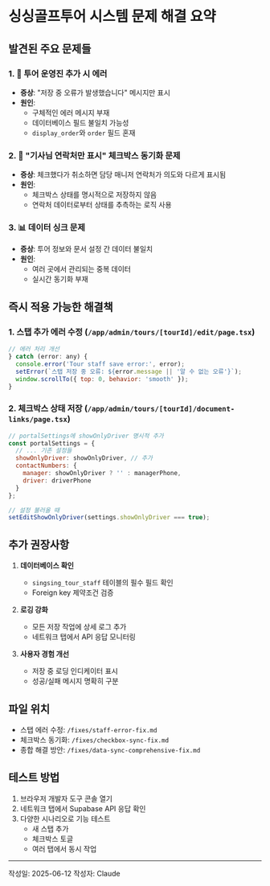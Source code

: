 # 싱싱골프투어 시스템 문제 해결 요약

## 발견된 주요 문제들

### 1. 🚨 투어 운영진 추가 시 에러
- **증상**: "저장 중 오류가 발생했습니다" 메시지만 표시
- **원인**: 
  - 구체적인 에러 메시지 부재
  - 데이터베이스 필드 불일치 가능성
  - `display_order`와 `order` 필드 혼재

### 2. 🔄 "기사님 연락처만 표시" 체크박스 동기화 문제  
- **증상**: 체크했다가 취소하면 담당 매니저 연락처가 의도와 다르게 표시됨
- **원인**:
  - 체크박스 상태를 명시적으로 저장하지 않음
  - 연락처 데이터로부터 상태를 추측하는 로직 사용

### 3. 📊 데이터 싱크 문제
- **증상**: 투어 정보와 문서 설정 간 데이터 불일치
- **원인**:
  - 여러 곳에서 관리되는 중복 데이터
  - 실시간 동기화 부재

## 즉시 적용 가능한 해결책

### 1. 스탭 추가 에러 수정 (`/app/admin/tours/[tourId]/edit/page.tsx`)

```javascript
// 에러 처리 개선
} catch (error: any) {
  console.error('Tour staff save error:', error);
  setError(`스탭 저장 중 오류: ${error.message || '알 수 없는 오류'}`);
  window.scrollTo({ top: 0, behavior: 'smooth' });
}
```

### 2. 체크박스 상태 저장 (`/app/admin/tours/[tourId]/document-links/page.tsx`)

```javascript
// portalSettings에 showOnlyDriver 명시적 추가
const portalSettings = {
  // ... 기존 설정들
  showOnlyDriver: showOnlyDriver, // 추가
  contactNumbers: {
    manager: showOnlyDriver ? '' : managerPhone,
    driver: driverPhone
  }
};

// 설정 불러올 때
setEditShowOnlyDriver(settings.showOnlyDriver === true);
```

## 추가 권장사항

1. **데이터베이스 확인**
   - `singsing_tour_staff` 테이블의 필수 필드 확인
   - Foreign key 제약조건 검증

2. **로깅 강화**
   - 모든 저장 작업에 상세 로그 추가
   - 네트워크 탭에서 API 응답 모니터링

3. **사용자 경험 개선**
   - 저장 중 로딩 인디케이터 표시
   - 성공/실패 메시지 명확히 구분

## 파일 위치
- 스탭 에러 수정: `/fixes/staff-error-fix.md`
- 체크박스 동기화: `/fixes/checkbox-sync-fix.md`
- 종합 해결 방안: `/fixes/data-sync-comprehensive-fix.md`

## 테스트 방법
1. 브라우저 개발자 도구 콘솔 열기
2. 네트워크 탭에서 Supabase API 응답 확인
3. 다양한 시나리오로 기능 테스트
   - 새 스탭 추가
   - 체크박스 토글
   - 여러 탭에서 동시 작업

---
작성일: 2025-06-12
작성자: Claude
